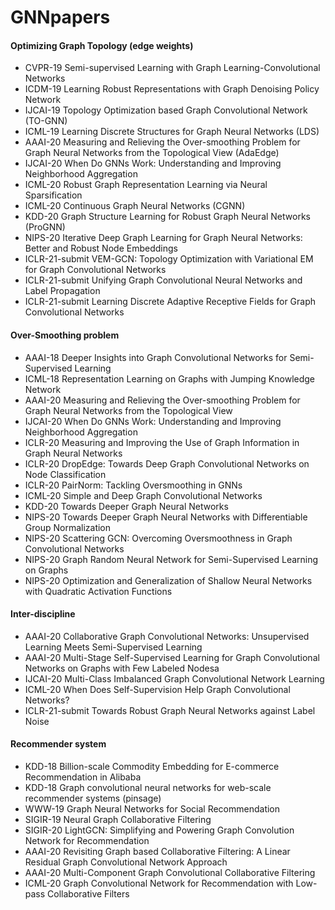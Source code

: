 # GNNpapers

#### Optimizing Graph Topology (edge weights)
+ CVPR-19 Semi-supervised Learning with Graph Learning-Convolutional Networks
+ ICDM-19 Learning Robust Representations with Graph Denoising Policy Network
+ IJCAI-19 Topology Optimization based Graph Convolutional Network (TO-GNN)
+ ICML-19 Learning Discrete Structures for Graph Neural Networks (LDS)
+ AAAI-20 Measuring and Relieving the Over-smoothing Problem for Graph Neural Networks from the Topological View (AdaEdge)
+ IJCAI-20 When Do GNNs Work: Understanding and Improving Neighborhood Aggregation
+ ICML-20 Robust Graph Representation Learning via Neural Sparsification
+ ICML-20 Continuous Graph Neural Networks (CGNN)
+ KDD-20 Graph Structure Learning for Robust Graph Neural Networks (ProGNN)
+ NIPS-20 Iterative Deep Graph Learning for Graph Neural Networks: Better and Robust Node Embeddings
+ ICLR-21-submit VEM-GCN: Topology Optimization with Variational EM for Graph Convolutional Networks
+ ICLR-21-submit Unifying Graph Convolutional Neural Networks and Label Propagation
+ ICLR-21-submit Learning Discrete Adaptive Receptive Fields for Graph Convolutional Networks

#### Over-Smoothing problem
+ AAAI-18 Deeper Insights into Graph Convolutional Networks for Semi-Supervised Learning
+ ICML-18 Representation Learning on Graphs with Jumping Knowledge Network
+ AAAI-20 Measuring and Relieving the Over-smoothing Problem for Graph Neural Networks from the Topological View
+ IJCAI-20 When Do GNNs Work: Understanding and Improving Neighborhood Aggregation
+ ICLR-20 Measuring and Improving the Use of Graph Information in Graph Neural Networks
+ ICLR-20 DropEdge: Towards Deep Graph Convolutional Networks on Node Classification
+ ICLR-20 PairNorm: Tackling Oversmoothing in GNNs
+ ICML-20 Simple and Deep Graph Convolutional Networks
+ KDD-20 Towards Deeper Graph Neural Networks
+ NIPS-20 Towards Deeper Graph Neural Networks with Differentiable Group Normalization
+ NIPS-20 Scattering GCN: Overcoming Oversmoothness in Graph Convolutional Networks
+ NIPS-20 Graph Random Neural Network for Semi-Supervised Learning on Graphs
+ NIPS-20 Optimization and Generalization of Shallow Neural Networks with Quadratic Activation Functions



#### Inter-discipline
+ AAAI-20 Collaborative Graph Convolutional Networks: Unsupervised Learning Meets Semi-Supervised Learning
+ AAAI-20 Multi-Stage Self-Supervised Learning for Graph Convolutional Networks on Graphs with Few Labeled Nodesa
+ IJCAI-20 Multi-Class Imbalanced Graph Convolutional Network Learning
+ ICML-20 When Does Self-Supervision Help Graph Convolutional Networks?
+ ICLR-21-submit Towards Robust Graph Neural Networks against Label Noise


#### Recommender system
+ KDD-18 Billion-scale Commodity Embedding for E-commerce Recommendation in Alibaba
+ KDD-18 Graph convolutional neural networks for web-scale recommender systems (pinsage)
+ WWW-19 Graph Neural Networks for Social Recommendation
+ SIGIR-19	Neural Graph Collaborative Filtering
+ SIGIR-20	LightGCN: Simplifying and Powering Graph Convolution Network for Recommendation
+ AAAI-20	Revisiting Graph based Collaborative Filtering: A Linear Residual Graph Convolutional Network Approach
+ AAAI-20 Multi-Component Graph Convolutional Collaborative Filtering
+ ICML-20 Graph Convolutional Network for Recommendation with Low-pass Collaborative Filters

